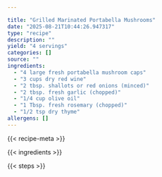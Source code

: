 ```yaml
---

title: "Grilled Marinated Portabella Mushrooms"
date: "2025-08-21T10:44:26.947317"
type: "recipe"
description: ""
yield: "4 servings"
categories: []
source: ""
ingredients:
  - "4 large fresh portabella mushroom caps"
  - "3 cups dry red wine"
  - "2 tbsp. shallots or red onions (minced)"
  - "2 tbsp. fresh garlic (chopped)"
  - "1/4 cup olive oil"
  - "1 Tbsp. fresh rosemary (chopped)"
  - "1/2 tsp dry thyme"
allergens: []
---
```


{{< recipe-meta >}}

{{< ingredients >}}

{{< steps >}}
